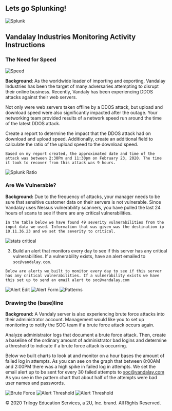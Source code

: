 ## Lets go Splunking!
![Splunk](IMAGE/splunk-logo.png)

## Vandalay Industries Monitoring Activity Instructions


### The Need for Speed 
![Speed](IMAGE/Picture2.jpg)

**Background**: As the worldwide leader of importing and exporting, Vandalay Industries has been the target of many adversaries attempting to disrupt their online business. Recently, Vandaly has been experiencing DDOS attacks against their web servers.

Not only were web servers taken offline by a DDOS attack, but upload and download speed were also significantly impacted after the outage. Your networking team provided results of a network speed run around the time of the latest DDOS attack.

Create a report to determine the impact that the DDOS attack had on download and upload speed. Additionally, create an additional field to calculate the ratio of the upload speed to the download speed.

`Based on my report created, the approximated date and time of the attack was between 2:30Pm and 11:30pm on February 23, 2020.
The time it took to recover from this attack was 9 hours.` 

![Splunk Ratio](IMAGE/splunk_ratio.png)
 
### Are We Vulnerable? 

**Background:**  Due to the frequency of attacks, your manager needs to be sure that sensitive customer data on their servers is not vulnerable. Since Vandalay uses Nessus vulnerability scanners, you have pulled the last 24 hours of scans to see if there are any critical vulnerabilities.

`In the table below we have found 49 severity vulnerabilities from the input data we used. Information that was given was the destination ip 10.11.36.23 and we set the severity to critical.`

   ![stats critical](IMAGE/stats_critical.png)
      
3. Build an alert that monitors every day to see if this server has any critical vulnerabilities. If a vulnerability exists, have an alert emailed to `soc@vandalay.com`.

`Below are alerts we built to monitor every day to see if this server has any critical vulnerabilities. If a vulnerability exists we have this set up to send an email alert to soc@vandalay.com`  

![Alert Edit](IMAGE/alert_edit.png)
![Alert Form](IMAGE/alert_form.png)
![Patterns](IMAGE/alert_saved.png)


### Drawing the (base)line

**Background:**  A Vandaly server is also experiencing brute force attacks into their administrator account. Management would like you to set up monitoring to notify the SOC team if a brute force attack occurs again.


Analyze administrator logs that document a brute force attack. Then, create a baseline of the ordinary amount of administrator bad logins and determine a threshold to indicate if a brute force attack is occurring.

Below we built charts to look at and monitor on a hour bases the amount of failed log in attempts. As you can see on the graph that between 8:00AM and 2:00PM there was a high spike in failed log in attempts. We set the email alert up to be sent for every 30 failed attempts to soc@vandalay.com 
As you see in the pattern chart that about half of the attempts were bad user names and passwords.

![Brute Force](IMAGE/brute_force.png)
![Alert Threshold](IMAGE/alert_threshold.png)
![Alert Threshold](IMAGE/patterns.png)
 

© 2020 Trilogy Education Services, a 2U, Inc. brand. All Rights Reserved.
